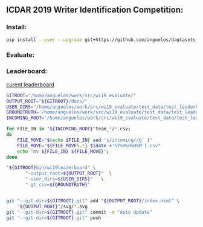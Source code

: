 ## ICDAR 2019 Writer Identification Competition:

### Install:
```bash
pip install --user --upgrade git+https://github.com/anguelos/dagtasets
```

### Evaluate: 
 
### Leaderboard:
[curent leaderboard](https://anguelos.github.io/wi19_evaluate/)


```bash
GITROOT="/home/anguelos/work/src/wi19_evaluate/"
OUTPUT_ROOT="${GITROOT}/docs/"
USER_DIRS="/home/anguelos/work/src/wi19_evaluate/test_data/test_leaderboard/team*"
GROUNDTRUTH='/home/anguelos/work/src/wi19_evaluate/test_data/test_leaderboard/gt.csv'
INCOMING_ROOT='/home/anguelos/work/src/wi19_evaluate/test_data/test_leaderboard/incoming/'

for FILE_IN in "${INCOMING_ROOT}"team_*/*.csv;
do
    FILE_MOVE="$(echo $FILE_IN| sed 's/incoming//g' )"
    FILE_MOVE="${FILE_MOVE%.*}_$(date +'%Y%m%d%H%M').csv"
    echo "mv ${FILE_IN} ${FILE_MOVE}";
done

"${GITROOT}bin/wi19leaderboard" \
       "-output_root=${OUTPUT_ROOT}"  \
       "-user_dirs=${USER_DIRS}"   \
       "-gt_csv=${GROUNDTRUTH}"


git "--git-dir=${GITROOT}.git" add "${OUTPUT_ROOT}/index.html" \
    "${OUTPUT_ROOT}"/svg/*.svg
git "--git-dir=${GITROOT}.git" commit -m "Auto Update"
git "--git-dir=${GITROOT}.git" push
```

